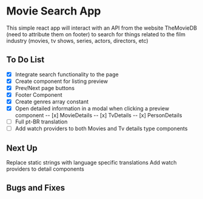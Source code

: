 # Movie Search App

This simple react app will interact with an API from the website TheMovieDB (need to attribute them on footer) to search for things related to the film industry (movies, tv shows, series, actors, directors, etc)



## To Do List

- [X] Integrate search functionality to the page
- [X] Create component for listing preview
- [X] Prev/Next page buttons
- [x] Footer Component
- [X] Create genres array constant
- [x] Open detailed information in a modal when clicking a preview component
-- [x] MovieDetails
-- [x] TvDetails
-- [x] PersonDetails
- [ ] Full pt-BR translation
- [ ] Add watch providers to both Movies and Tv details type components

## Next Up
Replace static strings with language specific translations
Add watch providers to detail components

## Bugs and Fixes

